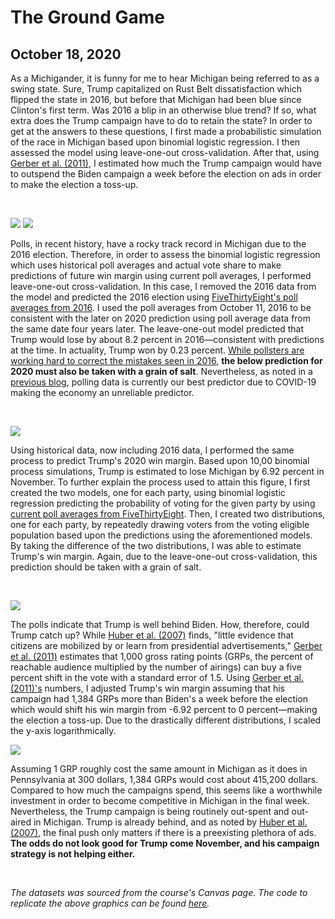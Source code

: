 # The Ground Game
## October 18, 2020

As a Michigander, it is funny for me to hear Michigan being referred to as a swing state. Sure, Trump capitalized on Rust Belt dissatisfaction which flipped the state in 2016, but before that Michigan had been blue since Clinton's first term. Was 2016 a blip in an otherwise blue trend? If so, what extra does the Trump campaign have to do to retain the state? In order to get at the answers to these questions, I first made a probabilistic simulation of the race in Michigan based upon binomial logistic regression. I then assessed the model using leave-one-out cross-validation. After that, using [Gerber et al. (2011)](https://www-cambridge-org.ezp-prod1.hul.harvard.edu/core/journals/american-political-science-review/article/how-large-and-longlasting-are-the-persuasive-effects-of-televised-campaign-ads-results-from-a-randomized-field-experiment/DA29FE8A5581C772006A1DEBB21CFC4C/core-reader), I estimated how much the Trump campaign would have to outspend the Biden campaign a week before the election on ads in order to make the election a toss-up.

<br>

![](../figures/obama_mi.png)
![](../figures/clinton_mi.png)


Polls, in recent history, have a rocky track record in Michigan due to the 2016 election. Therefore, in order to assess the binomial logistic regression which uses historical poll averages and actual vote share to make predictions of future win margin using current poll averages, I performed leave-one-out cross-validation. In this case, I removed the 2016 data from the model and predicted the 2016 election using [FiveThirtyEight's poll averages from 2016](https://projects.fivethirtyeight.com/2016-election-forecast/michigan/). I used the poll averages from October 11, 2016 to be consistent with the later on 2020 prediction using poll average data from the same date four years later. The leave-one-out model predicted that Trump would lose by about 8.2 percent in 2016—consistent with predictions at the time. In actuality, Trump won by 0.23 percent. [While pollsters are working hard to correct the mistakes seen in 2016](https://www.technologyreview.com/2020/02/14/844770/pollsters-got-it-wrong-in-the-2016-election-now-they-want-another-shot/), **the below prediction for 2020 must also be taken with a grain of salt**. Nevertheless, as noted in a [previous blog](https://samuellowry.github.io/gov1347_blog/posts/03-blog.html), polling data is currently our best predictor due to COVID-19 making the economy an unreliable predictor. 

<br>

![](../figures/poll_pred.png)

Using historical data, now including 2016 data, I performed the same process to predict Trump's 2020 win margin. Based upon 10,00 binomial process simulations, Trump is estimated to lose Michigan by 6.92 percent in November. To further explain the process used to attain this figure, I first created the two models, one for each party, using binomial logistic regression predicting the probability of voting for the given party by using [current poll averages from FiveThirtyEight]( https://projects.fivethirtyeight.com/polls/president-general/michigan/). Then, I created two distributions, one for each party, by repeatedly drawing voters from the voting eligible population based upon the predictions using the aforementioned models. By taking the difference of the two distributions, I was able to estimate Trump's win margin. Again, due to the leave-one-out cross-validation, this prediction should be taken with a grain of salt.

<br>

![](../figures/gerber.png)


The polls indicate that Trump is well behind Biden. How, therefore, could Trump catch up? While [Huber et al. (2007)](https://onlinelibrary.wiley.com/doi/abs/10.1111/j.1540-5907.2007.00291.x) finds, "little evidence that citizens are mobilized by or learn from presidential advertisements," [Gerber et al. (2011)](https://www-cambridge-org.ezp-prod1.hul.harvard.edu/core/journals/american-political-science-review/article/how-large-and-longlasting-are-the-persuasive-effects-of-televised-campaign-ads-results-from-a-randomized-field-experiment/DA29FE8A5581C772006A1DEBB21CFC4C/core-reader) estimates that 1,000 gross rating points (GRPs, the percent of reachable audience multiplied by the number of airings) can buy a five percent shift in the vote with a standard error of 1.5. Using [Gerber et al. (2011)'s](https://www-cambridge-org.ezp-prod1.hul.harvard.edu/core/journals/american-political-science-review/article/how-large-and-longlasting-are-the-persuasive-effects-of-televised-campaign-ads-results-from-a-randomized-field-experiment/DA29FE8A5581C772006A1DEBB21CFC4C/core-reader) numbers, I adjusted Trump's win margin assuming that his campaign had 1,384 GRPs more than Biden's a week before the election which would shift his win margin from -6.92 percent to 0 percent—making the election a toss-up. Due to the drastically different distributions, I scaled the y-axis logarithmically.

![](../figures/ads.png)

Assuming 1 GRP roughly cost the same amount in Michigan as it does in Pennsylvania at 300 dollars, 1,384 GRPs would cost about 415,200 dollars. Compared to how much the campaigns spend, this seems like a worthwhile investment in order to become competitive in Michigan in the final week. Nevertheless, the Trump campaign is being routinely out-spent and out-aired in Michigan. Trump is already behind, and as noted by [Huber et al. (2007)](https://onlinelibrary.wiley.com/doi/abs/10.1111/j.1540-5907.2007.00291.x), the final push only matters if there is a preexisting plethora of ads. **The odds do not look good for Trump come November, and his campaign strategy is not helping either.**

<br>

*The datasets was sourced from the course's Canvas page. The code to replicate the above graphics can be found [here](https://github.com/SamuelLowry/gov1347_blog/blob/master/scripts/04-blog.R).*